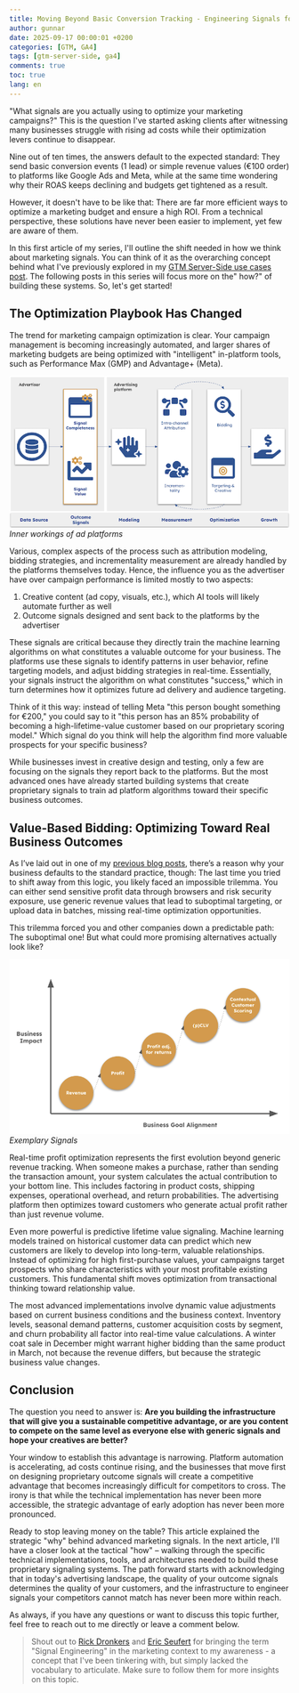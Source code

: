 ```yaml
---
title: Moving Beyond Basic Conversion Tracking - Engineering Signals for Sustainable Marketing Advantage
author: gunnar
date: 2025-09-17 00:00:01 +0200
categories: [GTM, GA4]
tags: [gtm-server-side, ga4]
comments: true
toc: true
lang: en
---
```


"What signals are you actually using to optimize your marketing campaigns?" This is the question I've started asking clients after witnessing many businesses struggle with rising ad costs while their optimization levers continue to disappear.

Nine out of ten times, the answers default to the expected standard: They send basic conversion events (1 lead) or simple revenue values (€100 order) to platforms like Google Ads and Meta, while at the same time wondering why their ROAS keeps declining and budgets get tightened as a result.

However, it doesn't have to be like that: There are far more efficient ways to optimize a marketing budget and ensure a high ROI. From a technical perspective, these solutions have never been easier to implement, yet few are aware of them. 

In this first article of my series, I'll outline the shift needed in how we think about marketing signals. You can think of it as the overarching concept behind what I've previously explored in my [GTM Server-Side use cases post](https://gunnargriese.com/posts/gtm-server-side-use-cases/). The following posts in this series will focus more on the" how?" of building these systems. So, let's get started!

## The Optimization Playbook Has Changed

The trend for marketing campaign optimization is clear. Your campaign management is becoming increasingly automated, and larger shares of marketing budgets are being optimized with "intelligent" in-platform tools, such as Performance Max (GMP) and Advantage+ (Meta). 

![Inner workings of ad platforms](/assets/img/signal-engineering/signal-engineering.png)
_Inner workings of ad platforms_

Various, complex aspects of the process such as attribution modeling, bidding strategies, and incrementality measurement are already handled by the platforms themselves today. Hence, the influence you as the advertiser have over campaign performance is limited mostly to two aspects:

1. Creative content (ad copy, visuals, etc.), which AI tools will likely automate further as well
2. Outcome signals designed and sent back to the platforms by the advertiser

These signals are critical because they directly train the machine learning algorithms on what constitutes a valuable outcome for your business. The platforms use these signals to identify patterns in user behavior, refine targeting models, and adjust bidding strategies in real-time. Essentially, your signals instruct the algorithm on what constitutes "success," which in turn determines how it optimizes future ad delivery and audience targeting.

Think of it this way: instead of telling Meta "this person bought something for €200," you could say to it "this person has an 85% probability of becoming a high-lifetime-value customer based on our proprietary scoring model." Which signal do you think will help the algorithm find more valuable prospects for your specific business?

While businesses invest in creative design and testing, only a few are focusing on the signals they report back to the platforms. But the most advanced ones have already started building systems that create proprietary signals to train ad platform algorithms toward their specific business outcomes.

## Value-Based Bidding: Optimizing Toward Real Business Outcomes

As I’ve laid out in one of my [previous blog posts](https://gunnargriese.com/posts/gtm-server-side-use-cases/), there’s a reason why your business defaults to the standard practice, though: The last time you tried to shift away from this logic, you likely faced an impossible trilemma. You can either send sensitive profit data through browsers and risk security exposure, use generic revenue values that lead to suboptimal targeting, or upload data in batches, missing real-time optimization opportunities.

This trilemma forced you and other companies down a predictable path: The suboptimal one! But what could more promising alternatives actually look like?

![Exemplary Signals](/assets/img/signal-engineering/signals-examples.png)
_Exemplary Signals_

Real-time profit optimization represents the first evolution beyond generic revenue tracking. When someone makes a purchase, rather than sending the transaction amount, your system calculates the actual contribution to your bottom line. This includes factoring in product costs, shipping expenses, operational overhead, and return probabilities. The advertising platform then optimizes toward customers who generate actual profit rather than just revenue volume.

Even more powerful is predictive lifetime value signaling. Machine learning models trained on historical customer data can predict which new customers are likely to develop into long-term, valuable relationships. Instead of optimizing for high first-purchase values, your campaigns target prospects who share characteristics with your most profitable existing customers. This fundamental shift moves optimization from transactional thinking toward relationship value.

The most advanced implementations involve dynamic value adjustments based on current business conditions and the business context. Inventory levels, seasonal demand patterns, customer acquisition costs by segment, and churn probability all factor into real-time value calculations. A winter coat sale in December might warrant higher bidding than the same product in March, not because the revenue differs, but because the strategic business value changes.

## Conclusion

The question you need to answer is: **Are you building the infrastructure that will give you a sustainable competitive advantage, or are you content to compete on the same level as everyone else with generic signals and hope your creatives are better?**

Your window to establish this advantage is narrowing. Platform automation is accelerating, ad costs continue rising, and the businesses that move first on designing proprietary outcome signals will create a competitive advantage that becomes increasingly difficult for competitors to cross. The irony is that while the technical implementation has never been more accessible, the strategic advantage of early adoption has never been more pronounced.

Ready to stop leaving money on the table? This article explained the strategic "why" behind advanced marketing signals. In the next article, I'll have a closer look at the tactical "how" – walking through the specific technical implementations, tools, and architectures needed to build these proprietary signaling systems. The path forward starts with acknowledging that in today's advertising landscape, the quality of your outcome signals determines the quality of your customers, and the infrastructure to engineer signals your competitors cannot match has never been more within reach.

As always, if you have any questions or want to discuss this topic further, feel free to reach out to me directly or leave a comment below.

> Shout out to [Rick Dronkers](https://www.linkedin.com/in/rickdronkers) and [Eric Seufert](https://www.linkedin.com/in/ericseufert) for bringing the term "Signal Engineering" in the marketing context to my awareness - a concept that I've been tinkering with, but simply lacked the vocabulary to articulate. Make sure to follow them for more insights on this topic.